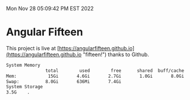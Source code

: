 Mon Nov 28 05:09:42 PM EST 2022

# Angular Fifteen


This project is live at [https://angularfifteen.github.io](https://angularfifteen.github.io "fifteen!") thanks to Github.

```bash
System Memory
               total        used        free      shared  buff/cache   available
Mem:            15Gi       4.6Gi       2.7Gi       1.0Gi       8.0Gi       9.3Gi
Swap:          8.0Gi       636Mi       7.4Gi
System Storage
3.5G	.
